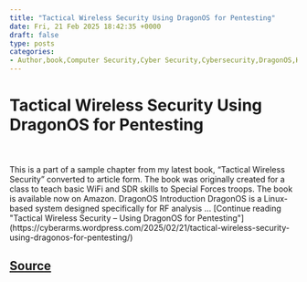 ```yaml
---
title: "Tactical Wireless Security Using DragonOS for Pentesting"
date: Fri, 21 Feb 2025 18:42:35 +0000
draft: false
type: posts
categories: 
- Author,book,Computer Security,Cyber Security,Cybersecurity,DragonOS,Hacking,HackRF,Infosec,Network Security,Pentesting,Privacy,Raspberry Pi,RedTeam,SDR,Security,technology
---
```

# Tactical Wireless Security Using DragonOS for Pentesting

<br/>

<br/>
This is a part of a sample chapter from my latest book, “Tactical Wireless Security” converted to article form. The book was originally created for a class to teach basic WiFi and SDR skills to Special Forces troops. The book is available now on Amazon. DragonOS Introduction DragonOS is a Linux-based system designed specifically for RF analysis … [Continue reading "Tactical Wireless Security – Using DragonOS for Pentesting"](https://cyberarms.wordpress.com/2025/02/21/tactical-wireless-security-using-dragonos-for-pentesting/)

[Source](https://cyberarms.wordpress.com/2025/02/21/tactical-wireless-security-using-dragonos-for-pentesting/)
<br/>
---
